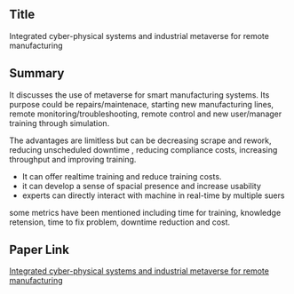 ## Title
Integrated cyber-physical systems and industrial metaverse for remote manufacturing

## Summary
It discusses the use of metaverse for smart manufacturing systems. Its purpose could be repairs/maintenace, starting new manufacturing lines, remote monitoring/troubleshooting, remote control and new user/manager training through simulation.

The advantages are limitless but can be decreasing scrape and rework, reducing unscheduled downtime , reducing compliance costs, increasing throughput and improving training.

- It can offer realtime training and reduce training costs.
- it can develop a sense of spacial presence and increase usability
- experts can directly interact with machine in real-time by multiple suers

some metrics have been mentioned including time for training, knowledge retension, time to fix problem, downtime reduction and cost.



## Paper Link
[Integrated cyber-physical systems and industrial metaverse for remote manufacturing](https://www.sciencedirect.com/science/article/pii/S2213846322001833?via%3Dihub)

